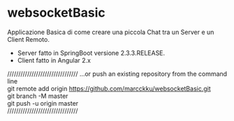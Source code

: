 # websocketBasic
Applicazione Basica di come creare una piccola Chat tra un Server e un Client Remoto.

+ Server fatto in SpringBoot versione 2.3.3.RELEASE.
+ Client fatto in Angular 2.x 

////////////////////////////////
…or push an existing repository from the command line \
git remote add origin https://github.com/marcckku/websocketBasic.git  \
git branch -M master \
git push -u origin master \
////////////////////////////////
